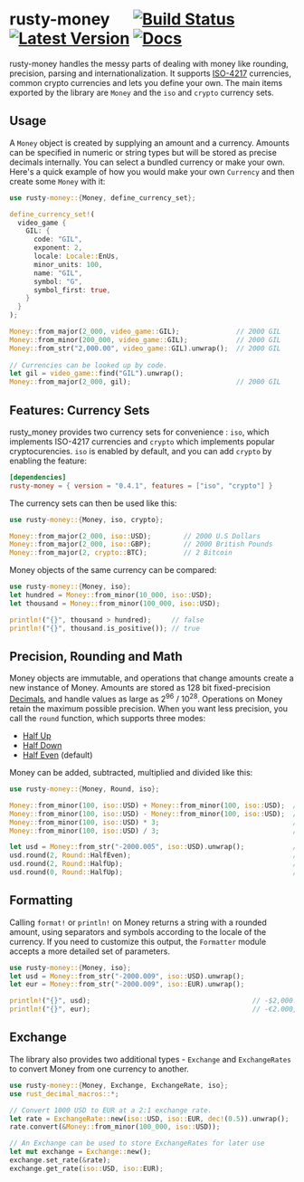 # rusty-money &emsp; [![Build Status]][travis] [![Latest Version]][crates.io] [![Docs]][docs.rs]

[Build Status]: https://travis-ci.com/varunsrin/rusty_money.svg?branch=master
[travis]: https://travis-ci.com/varunsrin/rusty_money
[Latest Version]: https://img.shields.io/crates/v/rusty-money.svg
[crates.io]: https://crates.io/crates/rusty-money
[Docs]: https://docs.rs/rusty-money/badge.svg
[docs.rs]: https://docs.rs/rusty-money

rusty-money handles the messy parts of dealing with money like rounding, precision, parsing and internationalization.
It supports [ISO-4217](https://en.wikipedia.org/wiki/ISO_4217) currencies, common crypto currencies and lets you
define your own. The main items exported by the library are `Money` and the `iso` and `crypto` currency sets.

## Usage

A `Money` object is created by supplying an amount and a currency. Amounts can be specified in numeric or string types
but will be stored as precise decimals internally. You can select a bundled currency or make your own. Here's a
quick example of how you would make your own `Currency` and then create some `Money` with it:

```rust
use rusty-money::{Money, define_currency_set};

define_currency_set!(
  video_game {
    GIL: {
      code: "GIL",
      exponent: 2,
      locale: Locale::EnUs,
      minor_units: 100,
      name: "GIL",
      symbol: "G",
      symbol_first: true,
    }
  }
);

Money::from_major(2_000, video_game::GIL);              // 2000 GIL
Money::from_minor(200_000, video_game::GIL);            // 2000 GIL
Money::from_str("2,000.00", video_game::GIL).unwrap();  // 2000 GIL
 
// Currencies can be looked up by code. 
let gil = video_game::find("GIL").unwrap();                        
Money::from_major(2_000, gil);                          // 2000 GIL
```

## Features: Currency Sets

rusty_money provides two currency sets for convenience : `iso`, which implements ISO-4217 currencies and `crypto` which
implements popular cryptocurencies. `iso` is enabled by default, and you can add `crypto` by enabling the feature:

```toml
[dependencies]
rusty-money = { version = "0.4.1", features = ["iso", "crypto"] }
```

The currency sets can then be used like this:

```rust
use rusty-money::{Money, iso, crypto};

Money::from_major(2_000, iso::USD);        // 2000 U.S Dollars
Money::from_major(2_000, iso::GBP);        // 2000 British Pounds
Money::from_major(2, crypto::BTC);         // 2 Bitcoin
```

Money objects of the same currency can be compared:

 ```rust
use rusty-money::{Money, iso};
let hundred = Money::from_minor(10_000, iso::USD);
let thousand = Money::from_minor(100_000, iso::USD);

println!("{}", thousand > hundred);     // false
println!("{}", thousand.is_positive()); // true
```

## Precision, Rounding and Math

Money objects are immutable, and operations that change amounts create a new instance of Money. Amounts are stored
as 128 bit fixed-precision [Decimals](https://github.com/paupino/rust-decimal), and handle values as large as
2<sup>96</sup> / 10<sup>28</sup>. Operations on Money retain the maximum possible precision. When you want less
precision, you call the `round` function, which  supports three modes:

* [Half Up](https://en.wikipedia.org/wiki/Rounding#Round_half_up)
* [Half Down](https://en.wikipedia.org/wiki/Rounding#Round_half_down)
* [Half Even](https://en.wikipedia.org/wiki/Rounding#Round_half_even) (default)

Money can be added, subtracted, multiplied and divided like this:

```rust
use rusty-money::{Money, Round, iso};

Money::from_minor(100, iso::USD) + Money::from_minor(100, iso::USD);  // 2 USD
Money::from_minor(100, iso::USD) - Money::from_minor(100, iso::USD);  // 0 USD
Money::from_minor(100, iso::USD) * 3;                                 // 3 USD
Money::from_minor(100, iso::USD) / 3;                                 // 0.333... USD

let usd = Money::from_str("-2000.005", iso::USD).unwrap();            // 2000.005 USD
usd.round(2, Round::HalfEven);                                        // 2000.00 USD
usd.round(2, Round::HalfUp);                                          // 2000.01 USD
usd.round(0, Round::HalfUp);                                          // 2000 USD
```

## Formatting

Calling `format!` or `println!` on Money returns a string with a rounded amount, using separators and symbols
according to the locale of the currency. If you need to customize this output, the `Formatter` module
accepts a more detailed set of parameters.

```rust
use rusty-money::{Money, iso};
let usd = Money::from_str("-2000.009", iso::USD).unwrap();
let eur = Money::from_str("-2000.009", iso::EUR).unwrap();

println!("{}", usd);                                        // -$2,000.01
println!("{}", eur);                                        // -€2.000,01;
```

## Exchange

The library also provides two additional types - `Exchange` and `ExchangeRates` to convert Money from one currency
to another.

```rust
use rusty-money::{Money, Exchange, ExchangeRate, iso};
use rust_decimal_macros::*;

// Convert 1000 USD to EUR at a 2:1 exchange rate.
let rate = ExchangeRate::new(iso::USD, iso::EUR, dec!(0.5)).unwrap();
rate.convert(&Money::from_minor(100_000, iso::USD));                    // 500 EUR

// An Exchange can be used to store ExchangeRates for later use
let mut exchange = Exchange::new();
exchange.set_rate(&rate);
exchange.get_rate(iso::USD, iso::EUR);
```
